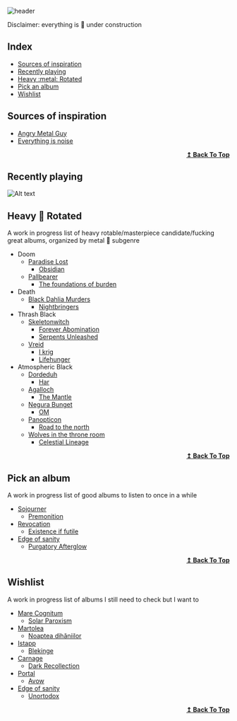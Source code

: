 ![header](https://capsule-render.vercel.app/api?type=waving&color=ff8c1a&height=300&section=header&text=music+🎸suggestions&fontColor=333333&fontSize=75&animation=fadeIn&fontAlignY=38&desc=My+awesome+list+of+music+suggestions&descAlignY=51&descAlign=62)



Disclaimer:  everything is :construction: under construction

## Index
<ul>
<li><a href="#sources-of-inspiration">Sources of inspiration</a></li>
<li><a href="#recently-playing">Recently playing</a></li>
<li><a href="#heavy-metal-rotated">Heavy :metal: Rotated</a></li>
<li><a href="#pick-an-album">Pick an album</a></li>
<li><a href="#wishlist">Wishlist</a></li>
</ul>



## Sources of inspiration
- [Angry Metal Guy](https://www.angrymetalguy.com/)
- [Everything is noise](https://everythingisnoise.net/)

<div align="right">
  <b><a href="#index">↥ Back To Top</a></b>
</div>

## Recently playing

![Alt text](https://spotify-recently-played-readme.vercel.app/api?user=1169537090)

## Heavy :metal: Rotated

A work in progress list of heavy rotable/masterpiece candidate/fucking great albums, organized by metal :metal: subgenre 

- Doom
  - [Paradise Lost](https://open.spotify.com/artist/0gIo6kGl4KsCeIbqtZVHYp?si=RjUWjTsBRsu6cVk9AlRgbw&dl_branch=1) 
    - [Obsidian](https://open.spotify.com/album/1ameBtOmrJFgiNXx8W7OLx?si=hQOOVQNXSESeb2xhLNJj9w&dl_branch=1)
  - [Pallbearer](https://open.spotify.com/artist/2yeEmsTQMNHBlS5dhWtuD1?si=jcVXW4dtQyiHEMiojVUQEA&dl_branch=1)
    - [The foundations of burden](https://open.spotify.com/album/5hcHyM3KYY97gUZzfRlNZb?si=rRMZfpDpT82CF6FCLzOjXw&dl_branch=1) 
- Death
  - [Black Dahlia Murders](https://open.spotify.com/artist/4xTDPgk4jHCF0qui3dH6BS?si=V7GcxYDRSAu6zSuhMfZqIg&dl_branch=1)
    - [Nightbringers](https://open.spotify.com/album/3M9PaUc9DND0HiziKbnedS?si=jUgSEkbWTpKEcWy-Hny_XQ&dl_branch=1)  
- Thrash Black
  - [Skeletonwitch](https://open.spotify.com/artist/213mmq3zkNWx7CtfzftTC5?si=X3-57e-sQ6iOkC6YfWgtxg&dl_branch=1)
    - [Forever Abomination](https://open.spotify.com/album/3JwABKYWqvnDs5CLzYXx0P?si=j8J579f0Q92tOqBMiugvWA&dl_branch=1)
    - [Serpents Unleashed](https://open.spotify.com/album/3lratU97bQ4MTCF0JQ1a1y?si=f9UytVdYRyGGjPrPwbU2lw&dl_branch=1) 
  - [Vreid](https://open.spotify.com/artist/2KvwC4Kmp2U8XnKr5Yr1hm?si=KSWS1tgkRjWnk1y5kbGHnA&dl_branch=1)
    - [I krig](https://open.spotify.com/album/6kGtsFmuAXwQo8kjRGNeWV?si=hhjRgHfcQQi76wgSj8lXqQ&dl_branch=1)  
    - [Lifehunger](https://open.spotify.com/album/6OnWVB2rNKIgXZY3Z3FRrX?si=DgTLJya2QMeQEq54OwLrqQ&dl_branch=1)
- Atmospheric Black
  - [Dordeduh](https://open.spotify.com/artist/052X0cOZM6KscHPcJwsPh0?si=c2c2f401b0864bc2)
    - [Har](https://open.spotify.com/album/0fT2m5HyZbZAZ384kElBbp?si=c1ec9ea089b94e79) 
  - [Agalloch](https://open.spotify.com/artist/3Meu28o8P5z9Zjm6NTGihT?si=1bce99d72a8d4979)
    - [The Mantle](https://open.spotify.com/album/2lx6oEjQ9CxIYDZP6EkcaL?si=mci2OxJgQ5GPAK27jOl8Vg&dl_branch=1) 
  - [Negura Bunget](https://open.spotify.com/artist/6wLgoPmccgFkKpjPYvJqtM?si=vkwosNXLRZ2zbYwl2JPBXg&dl_branch=1)
    - [OM](https://open.spotify.com/album/06bqLEGmA8E74HdcKxWlbh?si=tcM3qTtgSnC7ze49yqJnCg&dl_branch=1) 
  - [Panopticon](https://open.spotify.com/artist/2Mz5qpR3WxbcBwZBsmraWE?si=e2ed6bfb9d1348df)
    - [Road to the north](https://open.spotify.com/album/3Wj3kaoFezsJQrPAkgi4a6?si=aMjMFKLHQs2Fn6r2k7Bfiw&dl_branch=1) 
  - [Wolves in the throne room](https://open.spotify.com/artist/5lqyPWmAivV75tII5Vxpet?si=SFXbMsv3QMSYBlO6pOT7jA&dl_branch=1)
    - [Celestial Lineage](https://open.spotify.com/album/3LHSxySCaooKrQxuLtuYSV?si=ZLebQsmDRfiPQfDiMV-wPQ&dl_branch=1) 

<div align="right">
  <b><a href="#index">↥ Back To Top</a></b>
</div>

## Pick an album

A work in progress list of good albums to listen to once in a while

- [Sojourner](https://open.spotify.com/artist/0XFkf3NSP76nB7zhzPdM9X?si=fVZfzuWPQpib3KEwpPbr8A&dl_branch=1) 
  - [Premonition](https://open.spotify.com/album/1gQVGrM3icLDTMJm5x9f8V?si=KmGj8AnoSLCtzqxhCm6pew&dl_branch=1)
- [Revocation](https://open.spotify.com/artist/4I9kzJ3Ew3qPoN66UPJUl3?si=2576de73fd144cc1)
  - [Existence if futile](https://open.spotify.com/album/4u8vK40p0HuNgdtCZzfSDk?si=c475aeb5fa3f4c7f)
- [Edge of sanity](https://open.spotify.com/artist/1Mcy1ngqEXUXXEQEpUDGix?si=27c75c64522b4aec)
  - [Purgatory Afterglow](https://open.spotify.com/album/0drU2kimcYHQlHA4mMvbV2?si=d9XtARuwS5KVkOypn9Y_iw&dl_branch=1) 

<div align="right">
  <b><a href="#index">↥ Back To Top</a></b>
</div>

## Wishlist

A work in progress list of albums I still need to check but I want to

- [Mare Cognitum](https://open.spotify.com/artist/6hk43KSfwt4aYNH5N4qKcO?si=qihcbxzcSNuSSnbPdmHpHQ&dl_branch=1) 
  - [Solar Paroxism](https://open.spotify.com/album/5w0u922qWYRWXN6WPoqy9Y?si=s_JAH9N4TgGbRUMdvs8y4g&dl_branch=1)
- [Martolea](https://open.spotify.com/artist/1Vzz2uyBtws42M4p4Sl4Db?si=9_xO8SQeRdSytGFbwdn-5A&dl_branch=1)
  - [Noaptea dihăniilor](https://open.spotify.com/album/2Vc51wtFcYV1AjIHeedJfQ?si=xkhOkBJSRaGxblByAsnr0g&dl_branch=1)   
- [Istapp](https://open.spotify.com/artist/6jiRPDlSiIzrd8dzFs2yzM?si=S_wEmsNJQJ-1iySZpQhsMw&dl_branch=1)
  - [Blekinge](https://open.spotify.com/album/02oYVOLrnGRch0kBm0FsFs?si=3UDDfy9STX--EnXs1EV9aw&dl_branch=1)
- [Carnage](https://open.spotify.com/artist/4aFjkvXJvZCBDIbHESP4qi?si=d331b0ef13ce46f9)
  - [Dark Recollection](https://open.spotify.com/album/22LcFgiBKdvOv8rotXBJkg?si=UXkZXPkST6SJEWjdWWx_Yw&dl_branch=1)
- [Portal](https://open.spotify.com/artist/1WiZz4d759EPtACSUBEfmt?si=D-g-Ca3aQzizGViUNHYvPQ&dl_branch=1)
  - [Avow](https://open.spotify.com/album/1V7usKn0ebZ9D4XtHw1JFy?si=6bcba014e9164bf5) 
- [Edge of sanity](https://open.spotify.com/artist/1Mcy1ngqEXUXXEQEpUDGix?si=27c75c64522b4aec)
  - [Unortodox](https://open.spotify.com/album/7GHADth4LqEtHtt5dCEVKL?si=U6GwReMMRryE2_X_hNJv8Q&dl_branch=1)

<div align="right">
  <b><a href="#index">↥ Back To Top</a></b>
</div>
